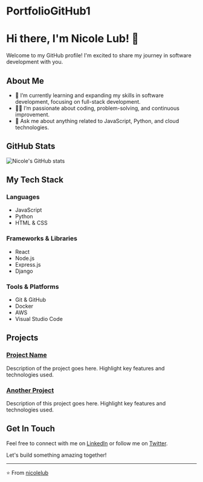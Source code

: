 # PortfolioGitHub1
# Hi there, I'm Nicole Lub! 👋

Welcome to my GitHub profile! I'm excited to share my journey in software development with you.

## About Me

- 🌱 I’m currently learning and expanding my skills in software development, focusing on full-stack development.
- 👨‍💻 I’m passionate about coding, problem-solving, and continuous improvement.
- 💬 Ask me about anything related to JavaScript, Python, and cloud technologies.

## GitHub Stats

![Nicole's GitHub stats](https://github-readme-stats.vercel.app/api?username=nicolelub&show_icons=true&theme=radical)

## My Tech Stack

### Languages

- JavaScript
- Python
- HTML & CSS

### Frameworks & Libraries

- React
- Node.js
- Express.js
- Django

### Tools & Platforms

- Git & GitHub
- Docker
- AWS
- Visual Studio Code

## Projects

### [Project Name](https://github.com/nicolelub/project-name)
Description of the project goes here. Highlight key features and technologies used.

### [Another Project](https://github.com/nicolelub/another-project)
Description of this project goes here. Highlight key features and technologies used.

## Get In Touch

Feel free to connect with me on [LinkedIn](https://www.linkedin.com/in/nicolelub) or follow me on [Twitter](https://twitter.com/nicolelub).

Let's build something amazing together!

---

⭐️ From [nicolelub](https://github.com/nicolelub)
